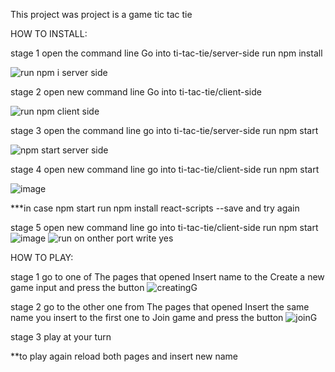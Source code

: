This project was project is a game tic tac tie 

HOW TO INSTALL:

stage 1
open the command line
Go into ti-tac-tie/server-side
run npm install

![run npm i server side](https://user-images.githubusercontent.com/43778148/131251920-97c94e16-dd16-4f55-bba5-167a31790ed2.png)


stage 2 
open new command line 
Go into ti-tac-tie/client-side

![run npm client side](https://user-images.githubusercontent.com/43778148/131252145-3f2fbee0-40f2-4429-a4e3-c3181a78c7a0.png)


stage 3 
open the command line 
go into ti-tac-tie/server-side
run npm start

![npm start server side](https://user-images.githubusercontent.com/43778148/131252382-3b5c1bbb-5901-4025-ba3e-bb0ae7e6a16d.png)

stage 4
open new command line 
go into ti-tac-tie/client-side
run npm start

![image](https://user-images.githubusercontent.com/43778148/131252470-40288e83-0c0b-4ed9-a1d9-b7424f2486a8.png)

***in case npm start run npm install react-scripts --save and try again

stage 5
open new command line 
go into ti-tac-tie/client-side
run npm start
![image](https://user-images.githubusercontent.com/43778148/131252474-adf863e8-2536-440c-bffe-3678335f28f8.png)
![run on onther port](https://user-images.githubusercontent.com/43778148/131252529-171f13aa-901d-4389-b950-9b98f67eff6b.png)
write yes


HOW TO PLAY:

stage 1
go to one of The pages that opened
 Insert name to the Create a new game input and press the button
 ![creatingG](https://user-images.githubusercontent.com/43778148/131252862-7813bac8-6d41-45fe-bb4e-b90f82912f90.png)

 

 stage 2
 go to the other one from The pages that opened
 Insert the same name you insert to the first one to Join game and press the button
 ![joinG](https://user-images.githubusercontent.com/43778148/131252884-975fb4a4-6cee-47fa-8f25-1f8f5d8c8648.png)


stage 3 
play at your turn
 
 **to play again reload both pages and insert new name






